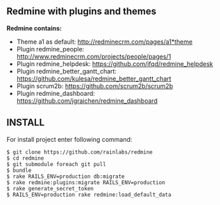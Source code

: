 Redmine with plugins and themes
-------------------------------

**Redmine contains:**
- Theme a1 as default: http://redminecrm.com/pages/a1*theme
- Plugin redmine_people: http://www.redminecrm.com/projects/people/pages/1
- Plugin redmine_helpdesk: https://github.com/jfqd/redmine_helpdesk
- Plugin redmine_better_gantt_chart: https://github.com/kulesa/redmine_better_gantt_chart
- Plugin scrum2b: https://github.com/scrum2b/scrum2b
- Plugin redmine_dashboard: https://github.com/jgraichen/redmine_dashboard

INSTALL
-------

For install project enter following command:

    $ git clone https://github.com/rainlabs/redmine
    $ cd redmine
    $ git submodule foreach git pull
    $ bundle
    $ rake RAILS_ENV=production db:migrate
    $ rake redmine:plugins:migrate RAILS_ENV=production
    $ rake generate_secret_token
    $ RAILS_ENV=production rake redmine:load_default_data

